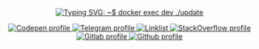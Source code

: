 <!-- https://github.com/DenverCoder1/readme-typing-svg -->
<p align="center">
    <a href="https://git.io/typing-svg">
        <img alt="Typing SVG: ~$ docker exec dev ./update" title="~$ docker exec dev ./update" src="https://readme-typing-svg.herokuapp.com?font=Fira+Code&color=18F7B5&center=true&vCenter=true&height=20&lines=~%24+docker+exec+dev+.%2Fupdate"/>
    </a>
</p>

<!-- https://github.com/alexandresanlim/Badges4-README.md-Profile -->
<p align="center">
  <a href="https://codepen.io/maiconandsilva">
    <img alt="Codepen profile" title="Follow me on Codepen" src="https://img.shields.io/badge/Codepen-000000?style=for-the-badge&logo=codepen&logoColor=white"/>
  </a>
  <a href="https://t.me/maiconandsilva">
    <img alt="Telegram profile" title="Reach me on Telegram" src="https://img.shields.io/badge/Telegram-2CA5E0?style=for-the-badge&logo=telegram&logoColor=white"/>
  </a>
    <a href="https://git.io/maiconandsilva">
        <img alt="Linklist" title="Linklist: more links to my internet activity" src="https://img.shields.io/badge/linktree-39E09B?style=for-the-badge&logo=linktree&logoColor=white"/>
    </a>    
  <a href="https://stackoverflow.com/users/15016163/maicon-mauricio">
    <img alt="StackOverflow profile" title="Follow me on Stack Overflow" src="https://img.shields.io/badge/Stack_Overflow-FE7A16?style=for-the-badge&logo=stack-overflow&logoColor=white"/>
  </a>
  <a href="https://gitlab.com/maiconandsilva">
    <img alt="Gitlab profile" title="Follow me on Gitlab" src="https://img.shields.io/badge/GitLab-330F63?style=for-the-badge&logo=gitlab&logoColor=white"/>
   </a>      
  <a href="https://github.com/maiconandsilva">
    <img alt="Github profile" title="Follow me on Github" src="https://img.shields.io/badge/GitHub-100000?style=for-the-badge&logo=github&logoColor=white"/>
  </a>
</p>
